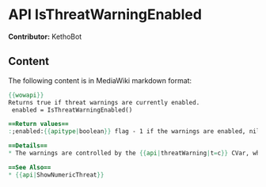 # API IsThreatWarningEnabled

**Contributor:** KethoBot

## Content

The following content is in MediaWiki markdown format:

```mediawiki
{{wowapi}}
Returns true if threat warnings are currently enabled.
 enabled = IsThreatWarningEnabled()

==Return values==
:;enabled:{{apitype|boolean}} flag - 1 if the warnings are enabled, nil if they are not.

==Details==
* The warnings are controlled by the {{api|threatWarning|t=c}} CVar, which allows the player to specify in which situations the warnings should be active. This function takes into account the current situation.

==See Also==
* {{api|ShowNumericThreat}}
```